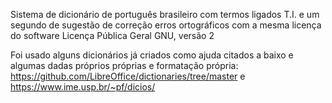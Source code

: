 Sistema de dicionário de português brasileiro com termos  ligados T.I. e um segundo de sugestão de correção erros ortográficos com a mesma licença do software Licença Pública Geral GNU, versão 2

Foi usado alguns dicionários já criados como ajuda citados a baixo e algumas dadas próprios próprias e formatação própria:
https://github.com/LibreOffice/dictionaries/tree/master e https://www.ime.usp.br/~pf/dicios/ 
